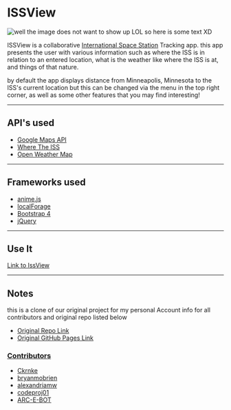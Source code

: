 # ISSView

![well the image does not want to show up LOL so here is some text XD](https://i.imgur.com/eNv2zaA.jpg)


ISSView is a collaborative [International Space Station](https://en.wikipedia.org/wiki/International_Space_Station) Tracking app. this app presents the user with various information such as where the ISS is in relation to an entered location, what is the weather like where the ISS is at, and things of that nature. 

by default the app displays distance from Minneapolis, Minnesota to the ISS's current location but this can be changed via the menu in the top right corner, as well as some other features that you may find interesting!
___
## API's used 
- [Google Maps API](https://developers.google.com/maps/documentation/javascript/tutorial)
- [Where The ISS](https://api.wheretheiss.at/v1/satellites/25544)
- [Open Weather Map](https://api.openweathermap.org)

___
## Frameworks used 
- [anime.js](https://animejs.com/)
- [localForage](https://localforage.github.io/localForage/)
- [Bootstrap 4](https://getbootstrap.com/)
- [jQuery](https://jquery.com/)
___
## Use It
[Link to IssView](https://coop25.github.io/ISSView/)
___
## Notes
this is a clone of our original project for my personal Account info for all contributors and original repo listed below
- <span style="text-decoration:underline">[Original Repo Link](https://github.com/alexandriamw/Bulbasaur)</span>
- <span style="text-decoration:underline">[Original GitHub Pages Link](https://alexandriamw.github.io/Bulbasaur/)</span>


### <span style="text-decoration:underline">Contributors</span>
- [Ckrnke](https://github.com/Ckrnke)
- [bryanmobrien](https://github.com/bryanmobrien)
- [alexandriamw](https://github.com/alexandriamw)
- [codeproj01](https://github.com/codeproj01)
- [ARC-E-BOT](https://github.com/ARC-E-BOT)
